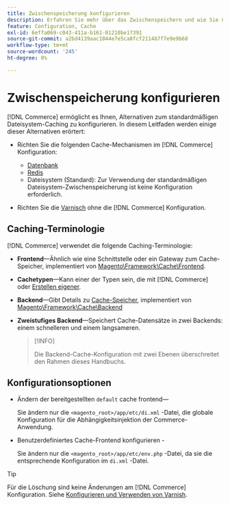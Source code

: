 ```yaml
---
title: Zwischenspeicherung konfigurieren
description: Erfahren Sie mehr über das Zwischenspeichern und wie Sie Cache-Mechanismen für die Adobe Commerce- und Magento Open Source-Anwendung konfigurieren.
feature: Configuration, Cache
exl-id: 6effa069-c043-411a-b161-01210be17391
source-git-commit: a2bd4139aac1044e7e5ca8fcf2114b7f7e9e9b68
workflow-type: tm+mt
source-wordcount: '245'
ht-degree: 0%

---
```


# Zwischenspeicherung konfigurieren

[!DNL Commerce] ermöglicht es Ihnen, Alternativen zum standardmäßigen Dateisystem-Caching zu konfigurieren. In diesem Leitfaden werden einige dieser Alternativen erörtert:

- Richten Sie die folgenden Cache-Mechanismen im [!DNL Commerce] Konfiguration:

   - [Datenbank](https://developer.adobe.com/commerce/php/development/cache/partial/database-caching/)
   - [Redis](config-redis.md)
   - Dateisystem (Standard): Zur Verwendung der standardmäßigen Dateisystem-Zwischenspeicherung ist keine Konfiguration erforderlich.

- Richten Sie die [Varnisch](config-varnish.md) ohne die [!DNL Commerce] Konfiguration.

## Caching-Terminologie

[!DNL Commerce] verwendet die folgende Caching-Terminologie:

- **Frontend**—Ähnlich wie eine Schnittstelle oder ein Gateway zum Cache-Speicher, implementiert von [Magento\Framework\Cache\Frontend](https://github.com/magento/magento2/tree/2.4/lib/internal/Magento/Framework/Cache/Frontend).
- **Cachetypen**—Kann einer der Typen sein, die mit [!DNL Commerce] oder [Erstellen eigener](https://developer.adobe.com/commerce/php/development/cache/partial/cache-type/).
- **Backend**—Gibt Details zu [Cache-Speicher](https://framework.zend.com/manual/1.12/en/zend.cache.backends.html), implementiert von [Magento\Framework\Cache\Backend](https://github.com/magento/magento2/tree/2.4/lib/internal/Magento/Framework/Cache/Backend)
- **Zweistufiges Backend**—Speichert Cache-Datensätze in zwei Backends: einem schnelleren und einem langsameren.

  >[!INFO]
  >
  >Die Backend-Cache-Konfiguration mit zwei Ebenen überschreitet den Rahmen dieses Handbuchs.

## Konfigurationsoptionen

- Ändern der bereitgestellten `default` cache frontend—

  Sie ändern nur die `<magento_root>/app/etc/di.xml` -Datei, die globale Konfiguration für die Abhängigkeitsinjektion der Commerce-Anwendung.

- Benutzerdefiniertes Cache-Frontend konfigurieren -

  Sie ändern nur die `<magento_root>/app/etc/env.php` -Datei, da sie die entsprechende Konfiguration im `di.xml` -Datei.

>[!TIP]
>
>Für die Löschung sind keine Änderungen am [!DNL Commerce] Konfiguration. Siehe [Konfigurieren und Verwenden von Varnish](config-varnish.md).
